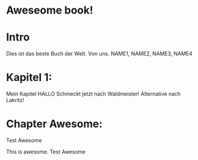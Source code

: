 Aweseome book!
===

# Intro
Dies ist das beste Buch der Welt.
Von uns.
NAME1, NAME2, NAME3, NAME4

# Kapitel 1: 
Mein Kapitel HALLO
Schmeckt jetzt nach Waldmeister!
Alternative nach Lakritz!

# Chapter Awesome:
Test Awesome

This is awesome.
Test Awesome
